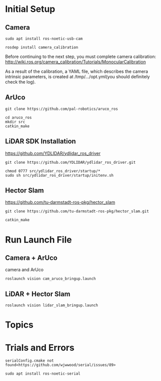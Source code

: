# Initial Setup 

## Camera 

    sudo apt install ros-noetic-usb-cam
    
    rosdep install camera_calibration 

Before continuing to the next step, you must complete camera calibration:
<http://wiki.ros.org/camera_calibration/Tutorials/MonocularCalibration>

As a result of the calibration, a YAML file, which describes the camera intrinsic parameters, is created at /tmp/.../opt.yml(you should definitely check the log). 

## ArUco

    git clone https://github.com/pal-robotics/aruco_ros

    cd aruco_ros
    mkdir src 
    catkin_make
    
## LiDAR SDK Installation 
<https://github.com/YDLIDAR/ydlidar_ros_driver>
    
    git clone https://github.com/YDLIDAR/ydlidar_ros_driver.git

    chmod 0777 src/ydlidar_ros_driver/startup/*
    sudo sh src/ydlidar_ros_driver/startup/initenv.sh

## Hector Slam 
<https://github.com/tu-darmstadt-ros-pkg/hector_slam>

    git clone https://github.com/tu-darmstadt-ros-pkg/hector_slam.git

    catkin_make 

# Run Launch File 

## Camera + ArUco
camera and ArUco

    roslaunch vision cam_aruco_bringup.launch
    

## LiDAR + Hector Slam

    roslaunch vision lidar_slam_bringup.launch

# Topics

# Trials and Errors 

    serialConfig.cmake not found<https://github.com/wjwwood/serial/issues/89> 

    sudo apt install ros-noetic-serial 
